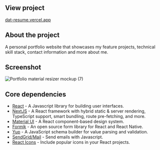 ## View project

[dat-resume.vercel.app](https://dat-resume.vercel.app/)

## About the project

A personal portfolio website that showcases my feature projects, technical skill stack, contact information and more about me.

## Screenshot

![Portfolio material resizer mockup (7)](https://user-images.githubusercontent.com/4708484/97511766-3d3d9b80-195e-11eb-8cd9-04fb298a81e7.jpg)

## Core dependencies

- [React](https://reactjs.org/) - A Javascript library for building user interfaces.
- [NextJS](https://nextjs.org/) - A React framework with hybrid static & server rendering, TypeScript support, smart bundling, route pre-fetching, and more.
- [Material UI](https://material-ui.com/) - A React component-based design system.
- [Formik](https://www.npmjs.com/package/formik) - An open source form library for React and React Native.
- [Yup](https://www.npmjs.com/package/yup) - A JavaScript schema builder for value parsing and validation.
- [SendGrid/Mail](https://www.npmjs.com/package/@sendgrid/mail) - Send emails with Javascript.
- [React Icons](https://www.npmjs.com/package/react-icons) - Include popular icons in your React projects.
